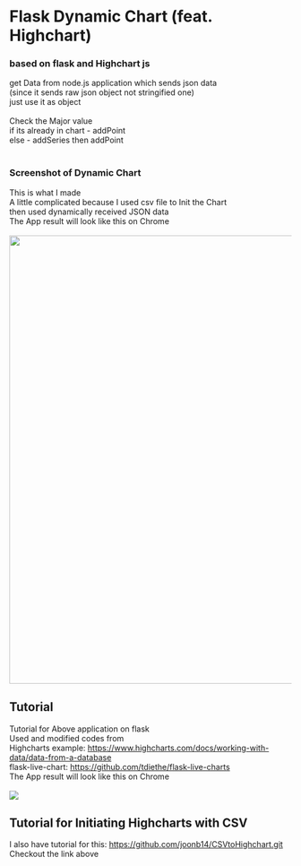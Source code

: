 # Flask Dynamic Chart (feat. Highchart)
### based on flask and Highchart js

get Data from node.js application which sends json data <br>
(since it sends raw json object not stringified one)<br>
just use it as object<br>
<br>
Check the Major value<br>
if its already in chart - addPoint<br>
else - addSeries then addPoint<br><br>
### Screenshot of Dynamic Chart
This is what I made<br>
A little complicated because I used csv file to Init the Chart <br>
then used dynamically received JSON data<br>
The App result will look like this on Chrome<br/>
<br/>
<img width="800" src="https://user-images.githubusercontent.com/30307587/45676473-c160aa80-bb6c-11e8-90e3-cf803f5a0857.PNG">

## Tutorial

Tutorial for Above application on flask<br/>
Used and modified codes from<br/>
Highcharts example: https://www.highcharts.com/docs/working-with-data/data-from-a-database <br/>
flask-live-chart: https://github.com/tdiethe/flask-live-charts <br/>
The App result will look like this on Chrome<br/>
<br/>
<img src="https://postfiles.pstatic.net/MjAxODA4MDVfMjA2/MDAxNTMzMzk1NjU3MDU0.7b68qkuqmY8bRAOwmVUB7cNT0YpyQnqu7ZWTLhC7-BMg.6Rvjn7UVCu2oNan1M6vyYsO8UosOC4gMgWpekByn60Ig.GIF.joonb14/%EA%B7%B8%EB%9E%98%ED%94%84.gif?type=w966">

## Tutorial for Initiating Highcharts with CSV
I also have tutorial for this: https://github.com/joonb14/CSVtoHighchart.git <br>
Checkout the link above

